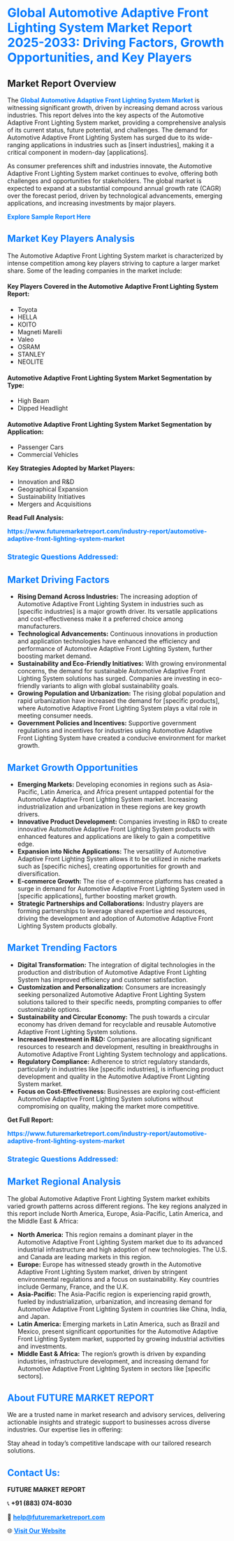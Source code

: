 <h1 style="color: #007BFF;">Global Automotive Adaptive Front Lighting System Market Report 2025-2033: Driving Factors, Growth Opportunities, and Key Players</h1>

<section id="overview">
<h2>Market Report Overview</h2>
<p>The <a href="https://www.futuremarketreport.com/industry-report/automotive-adaptive-front-lighting-system-market" style="color: #007BFF; text-decoration: none;"><strong>Global Automotive Adaptive Front Lighting System Market</strong></a> is witnessing significant growth, driven by increasing demand across various industries. This report delves into the key aspects of the Automotive Adaptive Front Lighting System market, providing a comprehensive analysis of its current status, future potential, and challenges. The demand for Automotive Adaptive Front Lighting System has surged due to its wide-ranging applications in industries such as [insert industries], making it a critical component in modern-day [applications].</p>
<p>As consumer preferences shift and industries innovate, the Automotive Adaptive Front Lighting System market continues to evolve, offering both challenges and opportunities for stakeholders. The global market is expected to expand at a substantial compound annual growth rate (CAGR) over the forecast period, driven by technological advancements, emerging applications, and increasing investments by major players.</p>
</section>

<section id="overview">
<p><a href="https://www.futuremarketreport.com/request-sample/reportId=41226" style="color: #007BFF; text-decoration: none;"><strong>Explore Sample Report Here</strong></a></p>
</section>

<section id="key-players">
<h2 style="color: #007BFF;">Market Key Players Analysis</h2>
<p>The Automotive Adaptive Front Lighting System market is characterized by intense competition among key players striving to capture a larger market share. Some of the leading companies in the market include:</p>
<h4>Key Players Covered in the Automotive Adaptive Front Lighting System Report:</h4>
<ul><li>Toyota</li><li>HELLA</li><li>KOITO</li><li>Magneti Marelli</li><li>Valeo</li><li>OSRAM</li><li>STANLEY</li><li>NEOLITE</li></ul>
<h4>Automotive Adaptive Front Lighting System Market Segmentation by Type:</h4>
<ul><li>High Beam</li><li>Dipped Headlight</li></ul>

<h4>Automotive Adaptive Front Lighting System Market Segmentation by Application:</h4>
<ul><li>Passenger Cars</li><li>Commercial Vehicles</li></ul>
<p><strong>Key Strategies Adopted by Market Players:</strong></p>
<ul>
<li>Innovation and R&D</li>
<li>Geographical Expansion</li>
<li>Sustainability Initiatives</li>
<li>Mergers and Acquisitions</li>
</ul>
</section>

<section>
<p><strong>Read Full Analysis: </strong></p><a href="https://www.futuremarketreport.com/industry-report/automotive-adaptive-front-lighting-system-market" style="color: #007BFF; text-decoration: none;"><strong>https://www.futuremarketreport.com/industry-report/automotive-adaptive-front-lighting-system-market</strong></a>
<h3 style="color: #007BFF;">Strategic Questions Addressed:</h3>
</section>

<section id="driving-factors">
<h2 style="color: #007BFF;">Market Driving Factors</h2>
<ul>
<li><strong>Rising Demand Across Industries:</strong> The increasing adoption of Automotive Adaptive Front Lighting System in industries such as [specific industries] is a major growth driver. Its versatile applications and cost-effectiveness make it a preferred choice among manufacturers.</li>
<li><strong>Technological Advancements:</strong> Continuous innovations in production and application technologies have enhanced the efficiency and performance of Automotive Adaptive Front Lighting System, further boosting market demand.</li>
<li><strong>Sustainability and Eco-Friendly Initiatives:</strong> With growing environmental concerns, the demand for sustainable Automotive Adaptive Front Lighting System solutions has surged. Companies are investing in eco-friendly variants to align with global sustainability goals.</li>
<li><strong>Growing Population and Urbanization:</strong> The rising global population and rapid urbanization have increased the demand for [specific products], where Automotive Adaptive Front Lighting System plays a vital role in meeting consumer needs.</li>
<li><strong>Government Policies and Incentives:</strong> Supportive government regulations and incentives for industries using Automotive Adaptive Front Lighting System have created a conducive environment for market growth.</li>
</ul>
</section>

<section id="growth-opportunities">
<h2 style="color: #007BFF;">Market Growth Opportunities</h2>
<ul>
<li><strong>Emerging Markets:</strong> Developing economies in regions such as Asia-Pacific, Latin America, and Africa present untapped potential for the Automotive Adaptive Front Lighting System market. Increasing industrialization and urbanization in these regions are key growth drivers.</li>
<li><strong>Innovative Product Development:</strong> Companies investing in R&D to create innovative Automotive Adaptive Front Lighting System products with enhanced features and applications are likely to gain a competitive edge.</li>
<li><strong>Expansion into Niche Applications:</strong> The versatility of Automotive Adaptive Front Lighting System allows it to be utilized in niche markets such as [specific niches], creating opportunities for growth and diversification.</li>
<li><strong>E-commerce Growth:</strong> The rise of e-commerce platforms has created a surge in demand for Automotive Adaptive Front Lighting System used in [specific applications], further boosting market growth.</li>
<li><strong>Strategic Partnerships and Collaborations:</strong> Industry players are forming partnerships to leverage shared expertise and resources, driving the development and adoption of Automotive Adaptive Front Lighting System products globally.</li>
</ul>
</section>

<section id="trending-factors">
<h2 style="color: #007BFF;">Market Trending Factors</h2>
<ul>
<li><strong>Digital Transformation:</strong> The integration of digital technologies in the production and distribution of Automotive Adaptive Front Lighting System has improved efficiency and customer satisfaction.</li>
<li><strong>Customization and Personalization:</strong> Consumers are increasingly seeking personalized Automotive Adaptive Front Lighting System solutions tailored to their specific needs, prompting companies to offer customizable options.</li>
<li><strong>Sustainability and Circular Economy:</strong> The push towards a circular economy has driven demand for recyclable and reusable Automotive Adaptive Front Lighting System solutions.</li>
<li><strong>Increased Investment in R&D:</strong> Companies are allocating significant resources to research and development, resulting in breakthroughs in Automotive Adaptive Front Lighting System technology and applications.</li>
<li><strong>Regulatory Compliance:</strong> Adherence to strict regulatory standards, particularly in industries like [specific industries], is influencing product development and quality in the Automotive Adaptive Front Lighting System market.</li>
<li><strong>Focus on Cost-Effectiveness:</strong> Businesses are exploring cost-efficient Automotive Adaptive Front Lighting System solutions without compromising on quality, making the market more competitive.</li>
</ul>
</section>

<section>
<p><strong>Get Full Report: </strong></p><a href="https://www.futuremarketreport.com/industry-report/automotive-adaptive-front-lighting-system-market" style="color: #007BFF; text-decoration: none;"><strong>https://www.futuremarketreport.com/industry-report/automotive-adaptive-front-lighting-system-market</strong></a>
<h3 style="color: #007BFF;">Strategic Questions Addressed:</h3>
</section>


<section id="regional-analysis">
<h2 style="color: #007BFF;">Market Regional Analysis</h2>
<p>The global Automotive Adaptive Front Lighting System market exhibits varied growth patterns across different regions. The key regions analyzed in this report include North America, Europe, Asia-Pacific, Latin America, and the Middle East & Africa:</p>
<ul>
<li><strong>North America:</strong> This region remains a dominant player in the Automotive Adaptive Front Lighting System market due to its advanced industrial infrastructure and high adoption of new technologies. The U.S. and Canada are leading markets in this region.</li>
<li><strong>Europe:</strong> Europe has witnessed steady growth in the Automotive Adaptive Front Lighting System market, driven by stringent environmental regulations and a focus on sustainability. Key countries include Germany, France, and the U.K.</li>
<li><strong>Asia-Pacific:</strong> The Asia-Pacific region is experiencing rapid growth, fueled by industrialization, urbanization, and increasing demand for Automotive Adaptive Front Lighting System in countries like China, India, and Japan.</li>
<li><strong>Latin America:</strong> Emerging markets in Latin America, such as Brazil and Mexico, present significant opportunities for the Automotive Adaptive Front Lighting System market, supported by growing industrial activities and investments.</li>
<li><strong>Middle East & Africa:</strong> The region’s growth is driven by expanding industries, infrastructure development, and increasing demand for Automotive Adaptive Front Lighting System in sectors like [specific sectors].</li>
</ul>
</section>

<footer>
<h2 style="color: #007BFF;">About FUTURE MARKET REPORT</h2>
<p>We are a trusted name in market research and advisory services, delivering actionable insights and strategic support to businesses across diverse industries. Our expertise lies in offering:</p>

<p>Stay ahead in today’s competitive landscape with our tailored research solutions.</p>

<h2 style="color: #007BFF;">Contact Us:</h2>
<p><strong>FUTURE MARKET REPORT</strong></p>
<p>📞 <strong>+91 (883) 074-8030</strong></p>
<p>📧 <strong><a href="mailto:help@futuremarketreport.com" style="color: #007BFF;">help@futuremarketreport.com</a></strong></p>
<p>🌐 <strong><a href="https://www.futuremarketreport.com/" style="color: #007BFF;">Visit Our Website</a></strong></p>
</footer>
